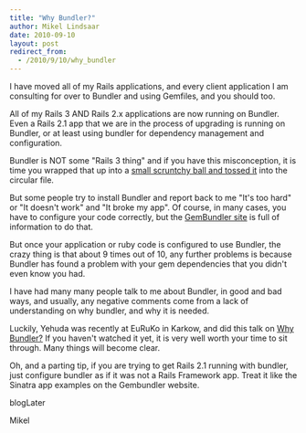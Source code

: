 ```yaml
---
title: "Why Bundler?"
author: Mikel Lindsaar
date: 2010-09-10
layout: post
redirect_from:
  - /2010/9/10/why_bundler
---
```

I have moved all of my Rails applications, and every client application
I am consulting for over to Bundler and using Gemfiles, and you should
too.

All of my Rails 3 AND Rails 2.x applications are now running on Bundler.
Even a Rails 2.1 app that we are in the process of upgrading is running
on Bundler, or at least using bundler for dependency management and
configuration.

Bundler is NOT some "Rails 3 thing" and if you have this misconception,
it is time you wrapped that up into a [small scruntchy ball and tossed
it](http://www.youtube.com/watch?v=OdAzdBeqPmY) into the circular file.

But some people try to install Bundler and report back to me "It's too
hard" or "It doesn't work" and "It broke my app". Of course, in many
cases, you have to configure your code correctly, but the [GemBundler
site](http://gembundler.com/) is full of information to do that.

But once your application or ruby code is configured to use Bundler, the
crazy thing is that about 9 times out of 10, any further problems is
because Bundler has found a problem with your gem dependencies that you
didn't even know you had.

I have had many many people talk to me about Bundler, in good and bad
ways, and usually, any negative comments come from a lack of
understanding on why bundler, and why it is needed.

Luckily, Yehuda was recently at EuRuKo in Karkow, and did this talk on
[Why Bundler?](http://vimeo.com/12614072) If you haven't watched it yet,
it is very well worth your time to sit through. Many things will become
clear.

Oh, and a parting tip, if you are trying to get Rails 2.1 running with
bundler, just configure bundler as if it was not a Rails Framework app.
Treat it like the Sinatra app examples on the Gembundler website.

blogLater

Mikel

